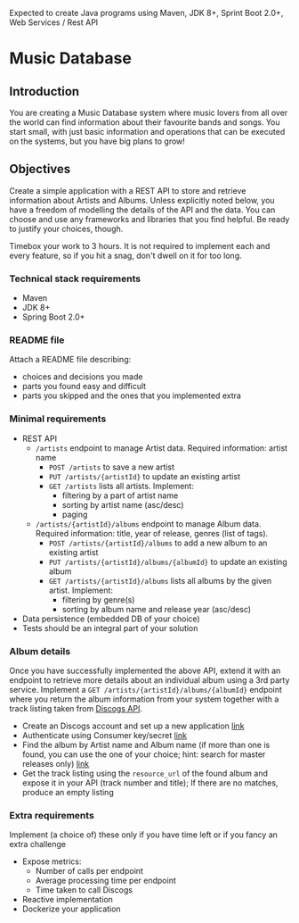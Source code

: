 Expected to create Java programs using Maven, JDK 8+, Sprint Boot 2.0+, Web Services / Rest API

# Music Database #

## Introduction ##
You are creating a Music Database system where music lovers from all over the world can find information about their favourite bands and songs.
You start small, with just basic information and operations that can be executed on the systems, but you have big plans to grow!

## Objectives ##
Create a simple application with a REST API to store and retrieve information about Artists and Albums.
Unless explicitly noted below, you have a freedom of modelling the details of the API and the data.
You can choose and use any frameworks and libraries that you find helpful. Be ready to justify your choices, though.

Timebox your work to 3 hours. It is not required to implement each and every feature, so if you hit a snag, don't dwell on it for too long.

### Technical stack requirements ###
* Maven
* JDK 8+
* Spring Boot 2.0+

### README file ###
Attach a README file describing:

* choices and decisions you made
* parts you found easy and difficult
* parts you skipped and the ones that you implemented extra

### Minimal requirements ###
* REST API
  * `/artists` endpoint to manage Artist data. Required information: artist name
      * `POST /artists` to save a new artist
      * `PUT /artists/{artistId}` to update an existing artist
      * `GET /artists` lists all artists. Implement:
        * filtering by a part of artist name
        * sorting by artist name (asc/desc)
        * paging
  * `/artists/{artistId}/albums` endpoint to manage Album data. Required information: title, year of release, genres (list of tags).
      * `POST /artists/{artistId}/albums` to add a new album to an existing artist
      * `PUT /artists/{artistId}/albums/{albumId}` to update an existing album
      * `GET /artists/{artistId}/albums` lists all albums by the given artist. Implement:
        * filtering by genre(s)
        * sorting by album name and release year (asc/desc)
* Data persistence (embedded DB of your choice)
* Tests should be an integral part of your solution

### Album details ###
Once you have successfully implemented the above API, extend it with an endpoint to retrieve more details about an individual album using a 3rd party service.
Implement a `GET /artists/{artistId}/albums/{albumId}` endpoint where you return the album information from your system together with a track listing taken from [Discogs API][dc-api].

* Create an Discogs account and set up a new application [link][1]
* Authenticate using Consumer key/secret [link][2]
* Find the album by Artist name and Album name (if more than one is found, you can use the one of your choice; hint: search for master releases only) [link][3]
* Get the track listing using the `resource_url` of the found album and expose it in your API (track number and title); If there are no matches, produce an empty listing

### Extra requirements ###
Implement (a choice of) these only if you have time left or if you fancy an extra challenge

* Expose metrics:
    * Number of calls per endpoint
    * Average processing time per endpoint
    * Time taken to call Discogs
* Reactive implementation
* Dockerize your application

[dc-api]: https://www.discogs.com/developers
[1]: https://www.discogs.com/settings/developers
[2]: https://www.discogs.com/developers#page:authentication,header:authentication-discogs-auth-flow
[3]: https://www.discogs.com/developers#page:database,header:database-search
